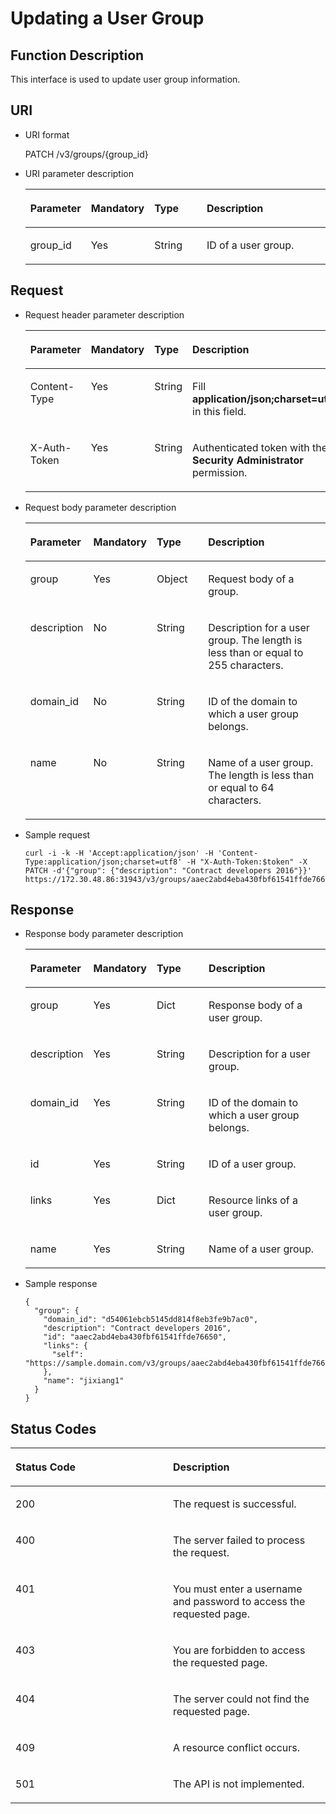 # Updating a User Group<a name="en-us_topic_0057845600"></a>

## Function Description<a name="section495175389414"></a>

This interface is used to update user group information.

## URI<a name="section3019338085013"></a>

-   URI format

    PATCH /v3/groups/\{group\_id\}

-   URI parameter description

    <a name="en-us_topic_0032920307_table36168141"></a>
    <table><thead align="left"><tr id="en-us_topic_0032920307_row15662289"><th class="cellrowborder" valign="top" width="19.36%" id="mcps1.1.5.1.1"><p id="en-us_topic_0032920307_p60685926"><a name="en-us_topic_0032920307_p60685926"></a><a name="en-us_topic_0032920307_p60685926"></a><strong id="b842352706111956"><a name="b842352706111956"></a><a name="b842352706111956"></a>Parameter</strong></p>
    </th>
    <th class="cellrowborder" valign="top" width="19.24%" id="mcps1.1.5.1.2"><p id="en-us_topic_0032920307_p16612996"><a name="en-us_topic_0032920307_p16612996"></a><a name="en-us_topic_0032920307_p16612996"></a><strong id="a105e6ed8c3de4c5a9dde97ae5a71071e_1"><a name="a105e6ed8c3de4c5a9dde97ae5a71071e_1"></a><a name="a105e6ed8c3de4c5a9dde97ae5a71071e_1"></a>Mandatory</strong></p>
    </th>
    <th class="cellrowborder" valign="top" width="17.98%" id="mcps1.1.5.1.3"><p id="en-us_topic_0032920307_p3475410"><a name="en-us_topic_0032920307_p3475410"></a><a name="en-us_topic_0032920307_p3475410"></a><strong id="b842352706143526_1"><a name="b842352706143526_1"></a><a name="b842352706143526_1"></a>Type</strong></p>
    </th>
    <th class="cellrowborder" valign="top" width="43.419999999999995%" id="mcps1.1.5.1.4"><p id="en-us_topic_0032920307_p13072760"><a name="en-us_topic_0032920307_p13072760"></a><a name="en-us_topic_0032920307_p13072760"></a><strong id="b20601766145329"><a name="b20601766145329"></a><a name="b20601766145329"></a>Description</strong></p>
    </th>
    </tr>
    </thead>
    <tbody><tr id="en-us_topic_0032920307_row52260639"><td class="cellrowborder" valign="top" width="19.36%" headers="mcps1.1.5.1.1 "><p id="en-us_topic_0032920307_p5253358"><a name="en-us_topic_0032920307_p5253358"></a><a name="en-us_topic_0032920307_p5253358"></a>group_id</p>
    </td>
    <td class="cellrowborder" valign="top" width="19.24%" headers="mcps1.1.5.1.2 "><p id="en-us_topic_0032920307_p22868878"><a name="en-us_topic_0032920307_p22868878"></a><a name="en-us_topic_0032920307_p22868878"></a>Yes</p>
    </td>
    <td class="cellrowborder" valign="top" width="17.98%" headers="mcps1.1.5.1.3 "><p id="en-us_topic_0032920307_p40439847"><a name="en-us_topic_0032920307_p40439847"></a><a name="en-us_topic_0032920307_p40439847"></a>String</p>
    </td>
    <td class="cellrowborder" valign="top" width="43.419999999999995%" headers="mcps1.1.5.1.4 "><p id="en-us_topic_0032920307_p54402144"><a name="en-us_topic_0032920307_p54402144"></a><a name="en-us_topic_0032920307_p54402144"></a>ID of a user group.</p>
    </td>
    </tr>
    </tbody>
    </table>


## **Request**<a name="section1437107585444"></a>

-   Request header parameter description

    <a name="en-us_topic_0032920307_table21736211"></a>
    <table><thead align="left"><tr id="en-us_topic_0032920307_row48433347"><th class="cellrowborder" valign="top" width="19.49%" id="mcps1.1.5.1.1"><p id="en-us_topic_0032920307_p30787047"><a name="en-us_topic_0032920307_p30787047"></a><a name="en-us_topic_0032920307_p30787047"></a><strong id="a173ae121cc9e48328ca613e72f2a1504"><a name="a173ae121cc9e48328ca613e72f2a1504"></a><a name="a173ae121cc9e48328ca613e72f2a1504"></a>Parameter</strong></p>
    </th>
    <th class="cellrowborder" valign="top" width="18.86%" id="mcps1.1.5.1.2"><p id="en-us_topic_0032920307_p10722842"><a name="en-us_topic_0032920307_p10722842"></a><a name="en-us_topic_0032920307_p10722842"></a><strong id="a105e6ed8c3de4c5a9dde97ae5a71071e_3"><a name="a105e6ed8c3de4c5a9dde97ae5a71071e_3"></a><a name="a105e6ed8c3de4c5a9dde97ae5a71071e_3"></a>Mandatory</strong></p>
    </th>
    <th class="cellrowborder" valign="top" width="17.299999999999997%" id="mcps1.1.5.1.3"><p id="en-us_topic_0032920307_p63243911"><a name="en-us_topic_0032920307_p63243911"></a><a name="en-us_topic_0032920307_p63243911"></a><strong id="b842352706143526_3"><a name="b842352706143526_3"></a><a name="b842352706143526_3"></a>Type</strong></p>
    </th>
    <th class="cellrowborder" valign="top" width="44.35%" id="mcps1.1.5.1.4"><p id="en-us_topic_0032920307_p22483156"><a name="en-us_topic_0032920307_p22483156"></a><a name="en-us_topic_0032920307_p22483156"></a><strong id="b27441562172015"><a name="b27441562172015"></a><a name="b27441562172015"></a>Description</strong></p>
    </th>
    </tr>
    </thead>
    <tbody><tr id="en-us_topic_0032920307_row9196329"><td class="cellrowborder" valign="top" width="19.49%" headers="mcps1.1.5.1.1 "><p id="en-us_topic_0032920307_p6705199"><a name="en-us_topic_0032920307_p6705199"></a><a name="en-us_topic_0032920307_p6705199"></a>Content-Type</p>
    </td>
    <td class="cellrowborder" valign="top" width="18.86%" headers="mcps1.1.5.1.2 "><p id="en-us_topic_0032920307_p6250253"><a name="en-us_topic_0032920307_p6250253"></a><a name="en-us_topic_0032920307_p6250253"></a>Yes</p>
    </td>
    <td class="cellrowborder" valign="top" width="17.299999999999997%" headers="mcps1.1.5.1.3 "><p id="en-us_topic_0032920307_p36508524"><a name="en-us_topic_0032920307_p36508524"></a><a name="en-us_topic_0032920307_p36508524"></a>String</p>
    </td>
    <td class="cellrowborder" valign="top" width="44.35%" headers="mcps1.1.5.1.4 "><p id="en-us_topic_0032920307_p4400500"><a name="en-us_topic_0032920307_p4400500"></a><a name="en-us_topic_0032920307_p4400500"></a>Fill <strong id="b842352706161331"><a name="b842352706161331"></a><a name="b842352706161331"></a>application/json;charset=utf8</strong> in this field.</p>
    </td>
    </tr>
    <tr id="en-us_topic_0032920307_row39604502"><td class="cellrowborder" valign="top" width="19.49%" headers="mcps1.1.5.1.1 "><p id="en-us_topic_0032920307_p53848109"><a name="en-us_topic_0032920307_p53848109"></a><a name="en-us_topic_0032920307_p53848109"></a>X-Auth-Token</p>
    </td>
    <td class="cellrowborder" valign="top" width="18.86%" headers="mcps1.1.5.1.2 "><p id="en-us_topic_0032920307_p66729601"><a name="en-us_topic_0032920307_p66729601"></a><a name="en-us_topic_0032920307_p66729601"></a>Yes</p>
    </td>
    <td class="cellrowborder" valign="top" width="17.299999999999997%" headers="mcps1.1.5.1.3 "><p id="en-us_topic_0032920307_p36388601"><a name="en-us_topic_0032920307_p36388601"></a><a name="en-us_topic_0032920307_p36388601"></a>String</p>
    </td>
    <td class="cellrowborder" valign="top" width="44.35%" headers="mcps1.1.5.1.4 "><p id="p4222254811619"><a name="p4222254811619"></a><a name="p4222254811619"></a>Authenticated token with the <strong id="b750798910387"><a name="b750798910387"></a><a name="b750798910387"></a>Security Administrator</strong> permission.</p>
    </td>
    </tr>
    </tbody>
    </table>


-   Request body parameter description

    <a name="table2693202185751"></a>
    <table><thead align="left"><tr id="row3098410285751"><th class="cellrowborder" valign="top" width="19.49%" id="mcps1.1.5.1.1"><p id="p2668435285751"><a name="p2668435285751"></a><a name="p2668435285751"></a><strong id="b2033878828"><a name="b2033878828"></a><a name="b2033878828"></a>Parameter</strong></p>
    </th>
    <th class="cellrowborder" valign="top" width="18.86%" id="mcps1.1.5.1.2"><p id="p1394889485751"><a name="p1394889485751"></a><a name="p1394889485751"></a><strong id="a105e6ed8c3de4c5a9dde97ae5a71071e_5"><a name="a105e6ed8c3de4c5a9dde97ae5a71071e_5"></a><a name="a105e6ed8c3de4c5a9dde97ae5a71071e_5"></a>Mandatory</strong></p>
    </th>
    <th class="cellrowborder" valign="top" width="17.7%" id="mcps1.1.5.1.3"><p id="p5611863385751"><a name="p5611863385751"></a><a name="p5611863385751"></a><strong id="b842352706143526_5"><a name="b842352706143526_5"></a><a name="b842352706143526_5"></a>Type</strong></p>
    </th>
    <th class="cellrowborder" valign="top" width="43.95%" id="mcps1.1.5.1.4"><p id="p4931540085751"><a name="p4931540085751"></a><a name="p4931540085751"></a><strong id="b43875778172015_1"><a name="b43875778172015_1"></a><a name="b43875778172015_1"></a>Description</strong></p>
    </th>
    </tr>
    </thead>
    <tbody><tr id="row3512445285751"><td class="cellrowborder" valign="top" width="19.49%" headers="mcps1.1.5.1.1 "><p id="p2650832485751"><a name="p2650832485751"></a><a name="p2650832485751"></a>group</p>
    </td>
    <td class="cellrowborder" valign="top" width="18.86%" headers="mcps1.1.5.1.2 "><p id="p6679947285751"><a name="p6679947285751"></a><a name="p6679947285751"></a>Yes</p>
    </td>
    <td class="cellrowborder" valign="top" width="17.7%" headers="mcps1.1.5.1.3 "><p id="p132615487190"><a name="p132615487190"></a><a name="p132615487190"></a>Object</p>
    </td>
    <td class="cellrowborder" valign="top" width="43.95%" headers="mcps1.1.5.1.4 "><p id="p5045921585751"><a name="p5045921585751"></a><a name="p5045921585751"></a>Request body of a group.</p>
    </td>
    </tr>
    <tr id="row5147975685751"><td class="cellrowborder" valign="top" width="19.49%" headers="mcps1.1.5.1.1 "><p id="p911072085751"><a name="p911072085751"></a><a name="p911072085751"></a>description</p>
    </td>
    <td class="cellrowborder" valign="top" width="18.86%" headers="mcps1.1.5.1.2 "><p id="p6687968385751"><a name="p6687968385751"></a><a name="p6687968385751"></a>No</p>
    </td>
    <td class="cellrowborder" valign="top" width="17.7%" headers="mcps1.1.5.1.3 "><p id="p4854528085751"><a name="p4854528085751"></a><a name="p4854528085751"></a>String</p>
    </td>
    <td class="cellrowborder" valign="top" width="43.95%" headers="mcps1.1.5.1.4 "><p id="p3985359785751"><a name="p3985359785751"></a><a name="p3985359785751"></a>Description for a user group. The length is less than or equal to 255 characters.</p>
    </td>
    </tr>
    <tr id="row146168639717"><td class="cellrowborder" valign="top" width="19.49%" headers="mcps1.1.5.1.1 "><p id="p644429109717"><a name="p644429109717"></a><a name="p644429109717"></a>domain_id</p>
    </td>
    <td class="cellrowborder" valign="top" width="18.86%" headers="mcps1.1.5.1.2 "><p id="p524932549717"><a name="p524932549717"></a><a name="p524932549717"></a>No</p>
    </td>
    <td class="cellrowborder" valign="top" width="17.7%" headers="mcps1.1.5.1.3 "><p id="p240951669717"><a name="p240951669717"></a><a name="p240951669717"></a>String</p>
    </td>
    <td class="cellrowborder" valign="top" width="43.95%" headers="mcps1.1.5.1.4 "><p id="p55514069717"><a name="p55514069717"></a><a name="p55514069717"></a>ID of the domain to which a user group belongs.</p>
    </td>
    </tr>
    <tr id="row80338309723"><td class="cellrowborder" valign="top" width="19.49%" headers="mcps1.1.5.1.1 "><p id="p51956079723"><a name="p51956079723"></a><a name="p51956079723"></a>name</p>
    </td>
    <td class="cellrowborder" valign="top" width="18.86%" headers="mcps1.1.5.1.2 "><p id="p181910179723"><a name="p181910179723"></a><a name="p181910179723"></a>No</p>
    </td>
    <td class="cellrowborder" valign="top" width="17.7%" headers="mcps1.1.5.1.3 "><p id="p641862599723"><a name="p641862599723"></a><a name="p641862599723"></a>String</p>
    </td>
    <td class="cellrowborder" valign="top" width="43.95%" headers="mcps1.1.5.1.4 "><p id="p317045109723"><a name="p317045109723"></a><a name="p317045109723"></a>Name of a user group. The length is less than or equal to 64 characters.</p>
    </td>
    </tr>
    </tbody>
    </table>

-   Sample request

    ```
    curl -i -k -H 'Accept:application/json' -H 'Content-Type:application/json;charset=utf8' -H "X-Auth-Token:$token" -X PATCH -d'{"group": {"description": "Contract developers 2016"}}' https://172.30.48.86:31943/v3/groups/aaec2abd4eba430fbf61541ffde76650
    ```


## **Response**<a name="section422798898594"></a>

-   Response body parameter description

    <a name="table1806279685948"></a>
    <table><thead align="left"><tr id="row5888700685948"><th class="cellrowborder" valign="top" width="19.54%" id="mcps1.1.5.1.1"><p id="p511814385948"><a name="p511814385948"></a><a name="p511814385948"></a><strong id="b534056319"><a name="b534056319"></a><a name="b534056319"></a>Parameter</strong></p>
    </th>
    <th class="cellrowborder" valign="top" width="18.73%" id="mcps1.1.5.1.2"><p id="p10317145635110"><a name="p10317145635110"></a><a name="p10317145635110"></a><strong id="a105e6ed8c3de4c5a9dde97ae5a71071e_7"><a name="a105e6ed8c3de4c5a9dde97ae5a71071e_7"></a><a name="a105e6ed8c3de4c5a9dde97ae5a71071e_7"></a>Mandatory</strong></p>
    </th>
    <th class="cellrowborder" valign="top" width="18.08%" id="mcps1.1.5.1.3"><p id="p1191643385948"><a name="p1191643385948"></a><a name="p1191643385948"></a><strong id="b842352706143526_7"><a name="b842352706143526_7"></a><a name="b842352706143526_7"></a>Type</strong></p>
    </th>
    <th class="cellrowborder" valign="top" width="43.65%" id="mcps1.1.5.1.4"><p id="p2570700385948"><a name="p2570700385948"></a><a name="p2570700385948"></a><strong id="b43875778172015_3"><a name="b43875778172015_3"></a><a name="b43875778172015_3"></a>Description</strong></p>
    </th>
    </tr>
    </thead>
    <tbody><tr id="row189251885948"><td class="cellrowborder" valign="top" width="19.54%" headers="mcps1.1.5.1.1 "><p id="p1907628285948"><a name="p1907628285948"></a><a name="p1907628285948"></a>group</p>
    </td>
    <td class="cellrowborder" valign="top" width="18.73%" headers="mcps1.1.5.1.2 "><p id="p1331715617511"><a name="p1331715617511"></a><a name="p1331715617511"></a>Yes</p>
    </td>
    <td class="cellrowborder" valign="top" width="18.08%" headers="mcps1.1.5.1.3 "><p id="p167497385948"><a name="p167497385948"></a><a name="p167497385948"></a>Dict</p>
    </td>
    <td class="cellrowborder" valign="top" width="43.65%" headers="mcps1.1.5.1.4 "><p id="p145516285948"><a name="p145516285948"></a><a name="p145516285948"></a>Response body of a user group.</p>
    </td>
    </tr>
    <tr id="row1309646185948"><td class="cellrowborder" valign="top" width="19.54%" headers="mcps1.1.5.1.1 "><p id="p5418040185948"><a name="p5418040185948"></a><a name="p5418040185948"></a>description</p>
    </td>
    <td class="cellrowborder" valign="top" width="18.73%" headers="mcps1.1.5.1.2 "><p id="p6317185612512"><a name="p6317185612512"></a><a name="p6317185612512"></a>Yes</p>
    </td>
    <td class="cellrowborder" valign="top" width="18.08%" headers="mcps1.1.5.1.3 "><p id="p2653635485948"><a name="p2653635485948"></a><a name="p2653635485948"></a>String</p>
    </td>
    <td class="cellrowborder" valign="top" width="43.65%" headers="mcps1.1.5.1.4 "><p id="p196103185948"><a name="p196103185948"></a><a name="p196103185948"></a>Description for a user group.</p>
    </td>
    </tr>
    <tr id="row1764928085948"><td class="cellrowborder" valign="top" width="19.54%" headers="mcps1.1.5.1.1 "><p id="p2030561585948"><a name="p2030561585948"></a><a name="p2030561585948"></a>domain_id</p>
    </td>
    <td class="cellrowborder" valign="top" width="18.73%" headers="mcps1.1.5.1.2 "><p id="p631785655110"><a name="p631785655110"></a><a name="p631785655110"></a>Yes</p>
    </td>
    <td class="cellrowborder" valign="top" width="18.08%" headers="mcps1.1.5.1.3 "><p id="p3414215185948"><a name="p3414215185948"></a><a name="p3414215185948"></a>String</p>
    </td>
    <td class="cellrowborder" valign="top" width="43.65%" headers="mcps1.1.5.1.4 "><p id="p1405083185948"><a name="p1405083185948"></a><a name="p1405083185948"></a>ID of the domain to which a user group belongs.</p>
    </td>
    </tr>
    <tr id="row5934861685948"><td class="cellrowborder" valign="top" width="19.54%" headers="mcps1.1.5.1.1 "><p id="p4250862085948"><a name="p4250862085948"></a><a name="p4250862085948"></a>id</p>
    </td>
    <td class="cellrowborder" valign="top" width="18.73%" headers="mcps1.1.5.1.2 "><p id="p13317155615115"><a name="p13317155615115"></a><a name="p13317155615115"></a>Yes</p>
    </td>
    <td class="cellrowborder" valign="top" width="18.08%" headers="mcps1.1.5.1.3 "><p id="p2064619685948"><a name="p2064619685948"></a><a name="p2064619685948"></a>String</p>
    </td>
    <td class="cellrowborder" valign="top" width="43.65%" headers="mcps1.1.5.1.4 "><p id="p6172919385948"><a name="p6172919385948"></a><a name="p6172919385948"></a>ID of a user group.</p>
    </td>
    </tr>
    <tr id="row1869182785948"><td class="cellrowborder" valign="top" width="19.54%" headers="mcps1.1.5.1.1 "><p id="p3764304685948"><a name="p3764304685948"></a><a name="p3764304685948"></a>links</p>
    </td>
    <td class="cellrowborder" valign="top" width="18.73%" headers="mcps1.1.5.1.2 "><p id="p103173569514"><a name="p103173569514"></a><a name="p103173569514"></a>Yes</p>
    </td>
    <td class="cellrowborder" valign="top" width="18.08%" headers="mcps1.1.5.1.3 "><p id="p2918786585948"><a name="p2918786585948"></a><a name="p2918786585948"></a>Dict</p>
    </td>
    <td class="cellrowborder" valign="top" width="43.65%" headers="mcps1.1.5.1.4 "><p id="p1540683685948"><a name="p1540683685948"></a><a name="p1540683685948"></a>Resource links of a user group.</p>
    </td>
    </tr>
    <tr id="row444380085948"><td class="cellrowborder" valign="top" width="19.54%" headers="mcps1.1.5.1.1 "><p id="p2440355685948"><a name="p2440355685948"></a><a name="p2440355685948"></a>name</p>
    </td>
    <td class="cellrowborder" valign="top" width="18.73%" headers="mcps1.1.5.1.2 "><p id="p163171563512"><a name="p163171563512"></a><a name="p163171563512"></a>Yes</p>
    </td>
    <td class="cellrowborder" valign="top" width="18.08%" headers="mcps1.1.5.1.3 "><p id="p3053098785948"><a name="p3053098785948"></a><a name="p3053098785948"></a>String</p>
    </td>
    <td class="cellrowborder" valign="top" width="43.65%" headers="mcps1.1.5.1.4 "><p id="p5709090385948"><a name="p5709090385948"></a><a name="p5709090385948"></a>Name of a user group.</p>
    </td>
    </tr>
    </tbody>
    </table>

-   Sample response

    ```
    {
      "group": {
        "domain_id": "d54061ebcb5145dd814f8eb3fe9b7ac0",
        "description": "Contract developers 2016",
        "id": "aaec2abd4eba430fbf61541ffde76650",
        "links": {
          "self": "https://sample.domain.com/v3/groups/aaec2abd4eba430fbf61541ffde76650"
        },
        "name": "jixiang1"
      }
    }
    ```


## **Status Codes**<a name="section5556784894735"></a>

<a name="en-us_topic_0032920307_table25927028"></a>
<table><thead align="left"><tr id="en-us_topic_0032920307_row10578662"><th class="cellrowborder" valign="top" width="50%" id="mcps1.1.3.1.1"><p id="en-us_topic_0032920307_p51565323"><a name="en-us_topic_0032920307_p51565323"></a><a name="en-us_topic_0032920307_p51565323"></a><strong id="b19435058172015"><a name="b19435058172015"></a><a name="b19435058172015"></a>Status Code</strong></p>
</th>
<th class="cellrowborder" valign="top" width="50%" id="mcps1.1.3.1.2"><p id="en-us_topic_0032920307_p16041657"><a name="en-us_topic_0032920307_p16041657"></a><a name="en-us_topic_0032920307_p16041657"></a><strong id="b8187389172015"><a name="b8187389172015"></a><a name="b8187389172015"></a>Description</strong></p>
</th>
</tr>
</thead>
<tbody><tr id="en-us_topic_0032920307_row24305815"><td class="cellrowborder" valign="top" width="50%" headers="mcps1.1.3.1.1 "><p id="en-us_topic_0032920307_p22613965"><a name="en-us_topic_0032920307_p22613965"></a><a name="en-us_topic_0032920307_p22613965"></a>200</p>
</td>
<td class="cellrowborder" valign="top" width="50%" headers="mcps1.1.3.1.2 "><p id="en-us_topic_0032920307_p19791876"><a name="en-us_topic_0032920307_p19791876"></a><a name="en-us_topic_0032920307_p19791876"></a>The request is successful.</p>
</td>
</tr>
<tr id="en-us_topic_0032920307_row43909159"><td class="cellrowborder" valign="top" width="50%" headers="mcps1.1.3.1.1 "><p id="en-us_topic_0032920307_p66980994"><a name="en-us_topic_0032920307_p66980994"></a><a name="en-us_topic_0032920307_p66980994"></a>400</p>
</td>
<td class="cellrowborder" valign="top" width="50%" headers="mcps1.1.3.1.2 "><p id="en-us_topic_0032920307_p56751409"><a name="en-us_topic_0032920307_p56751409"></a><a name="en-us_topic_0032920307_p56751409"></a>The server failed to process the request.</p>
</td>
</tr>
<tr id="row460808479497"><td class="cellrowborder" valign="top" width="50%" headers="mcps1.1.3.1.1 "><p id="p120744399497"><a name="p120744399497"></a><a name="p120744399497"></a>401</p>
</td>
<td class="cellrowborder" valign="top" width="50%" headers="mcps1.1.3.1.2 "><p id="p385055099497"><a name="p385055099497"></a><a name="p385055099497"></a>You must enter a username and password to access the requested page.</p>
</td>
</tr>
<tr id="en-us_topic_0032920307_row41000636"><td class="cellrowborder" valign="top" width="50%" headers="mcps1.1.3.1.1 "><p id="en-us_topic_0032920307_p32717189"><a name="en-us_topic_0032920307_p32717189"></a><a name="en-us_topic_0032920307_p32717189"></a>403</p>
</td>
<td class="cellrowborder" valign="top" width="50%" headers="mcps1.1.3.1.2 "><p id="en-us_topic_0032920307_p32846614"><a name="en-us_topic_0032920307_p32846614"></a><a name="en-us_topic_0032920307_p32846614"></a>You are forbidden to access the requested page.</p>
</td>
</tr>
<tr id="row2569718985351"><td class="cellrowborder" valign="top" width="50%" headers="mcps1.1.3.1.1 "><p id="p2994811485351"><a name="p2994811485351"></a><a name="p2994811485351"></a>404</p>
</td>
<td class="cellrowborder" valign="top" width="50%" headers="mcps1.1.3.1.2 "><p id="p987817085351"><a name="p987817085351"></a><a name="p987817085351"></a>The server could not find the requested page.</p>
</td>
</tr>
<tr id="row3670434485410"><td class="cellrowborder" valign="top" width="50%" headers="mcps1.1.3.1.1 "><p id="p6190364385410"><a name="p6190364385410"></a><a name="p6190364385410"></a>409</p>
</td>
<td class="cellrowborder" valign="top" width="50%" headers="mcps1.1.3.1.2 "><p id="p4813919085410"><a name="p4813919085410"></a><a name="p4813919085410"></a>A resource conflict occurs.</p>
</td>
</tr>
<tr id="row4492325585415"><td class="cellrowborder" valign="top" width="50%" headers="mcps1.1.3.1.1 "><p id="p165611385415"><a name="p165611385415"></a><a name="p165611385415"></a>501</p>
</td>
<td class="cellrowborder" valign="top" width="50%" headers="mcps1.1.3.1.2 "><p id="p6703633385415"><a name="p6703633385415"></a><a name="p6703633385415"></a>The API is not implemented.</p>
</td>
</tr>
</tbody>
</table>

